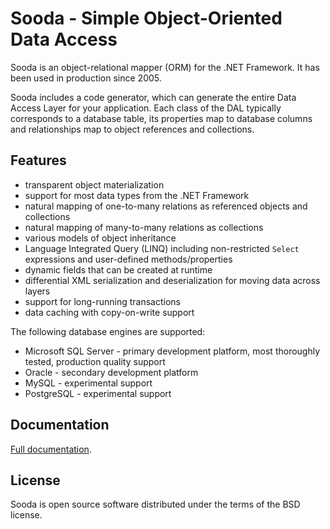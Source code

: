 Sooda - Simple Object-Oriented Data Access
==========================================

Sooda is an object-relational mapper (ORM) for the .NET Framework.
It has been used in production since 2005.

Sooda includes a code generator, which can generate the entire Data Access Layer for your application.
Each class of the DAL typically corresponds to a database table,
its properties map to database columns and relationships map to object references and collections.

Features
--------

* transparent object materialization
* support for most data types from the .NET Framework
* natural mapping of one-to-many relations as referenced objects and collections
* natural mapping of many-to-many relations as collections
* various models of object inheritance
* Language Integrated Query (LINQ) including non-restricted `Select` expressions and user-defined methods/properties
* dynamic fields that can be created at runtime
* differential XML serialization and deserialization for moving data across layers
* support for long-running transactions
* data caching with copy-on-write support

The following database engines are supported:

* Microsoft SQL Server - primary development platform, most thoroughly tested, production quality support
* Oracle - secondary development platform
* MySQL - experimental support
* PostgreSQL - experimental support

Documentation
-------------

[Full documentation](http://sooda.sourceforge.net/documentation.html).

License
-------

Sooda is open source software distributed under the terms of the BSD license.
